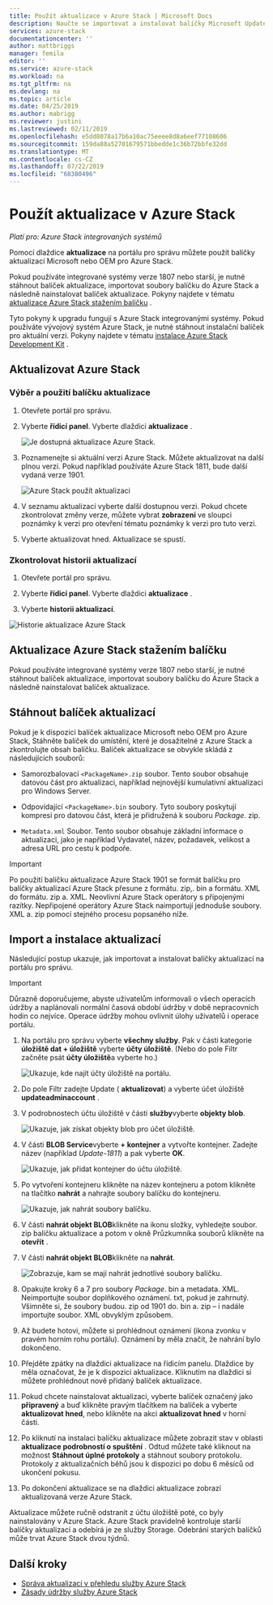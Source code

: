 ```yaml
---
title: Použít aktualizace v Azure Stack | Microsoft Docs
description: Naučte se importovat a instalovat balíčky Microsoft Update pro Azure Stack integrovaný systém.
services: azure-stack
documentationcenter: ''
author: mattbriggs
manager: femila
editor: ''
ms.service: azure-stack
ms.workload: na
ms.tgt_pltfrm: na
ms.devlang: na
ms.topic: article
ms.date: 04/25/2019
ms.author: mabrigg
ms.reviewer: justini
ms.lastreviewed: 02/11/2019
ms.openlocfilehash: e5dd8078a17b6a10ac75eeee8d8a6eef77108606
ms.sourcegitcommit: 159da88a52701679571bbedde1c36b72bbfe32dd
ms.translationtype: MT
ms.contentlocale: cs-CZ
ms.lasthandoff: 07/22/2019
ms.locfileid: "68380496"
---
```

# <a name="apply-updates-in-azure-stack"></a>Použít aktualizace v Azure Stack

*Platí pro: Azure Stack integrovaných systémů*

Pomocí dlaždice **aktualizace** na portálu pro správu můžete použít balíčky aktualizací Microsoft nebo OEM pro Azure Stack.

Pokud používáte integrované systémy verze 1807 nebo starší, je nutné stáhnout balíček aktualizace, importovat soubory balíčku do Azure Stack a následně nainstalovat balíček aktualizace. Pokyny najdete v tématu [aktualizace Azure Stack stažením balíčku](#update-azure-stack-by-downloading-the-package) .

Tyto pokyny k upgradu fungují s Azure Stack integrovanými systémy. Pokud používáte vývojový systém Azure Stack, je nutné stáhnout instalační balíček pro aktuální verzi. Pokyny najdete v tématu [instalace Azure Stack Development Kit](../asdk/asdk-install.md) .

## <a name="update-azure-stack"></a>Aktualizovat Azure Stack

### <a name="select-and-apply-an-update-package"></a>Výběr a použití balíčku aktualizace

1. Otevřete portál pro správu.

2. Vyberte **řídicí panel**. Vyberte dlaždici **aktualizace** .

    ![Je dostupná aktualizace Azure Stack.](media/azure-stack-apply-updates/azure-stack-updates-1901-dashboard.png)

3. Poznamenejte si aktuální verzi Azure Stack. Můžete aktualizovat na další plnou verzi. Pokud například používáte Azure Stack 1811, bude další vydaná verze 1901.

    ![Azure Stack použít aktualizaci](media/azure-stack-apply-updates/azure-stack-updates-1901-updateavailable.png)

4. V seznamu aktualizací vyberte další dostupnou verzi. Pokud chcete zkontrolovat změny verze, můžete vybrat **zobrazení** ve sloupci poznámky k verzi pro otevření tématu poznámky k verzi pro tuto verzi.

5. Vyberte aktualizovat hned. Aktualizace se spustí.

### <a name="review-update-history"></a>Zkontrolovat historii aktualizací

1. Otevřete portál pro správu.

2. Vyberte **řídicí panel**. Vyberte dlaždici **aktualizace** .

3. Vyberte **historii aktualizací**.

![Historie aktualizace Azure Stack](media/azure-stack-apply-updates/azure-stack-update-history.PNG)

## <a name="update-azure-stack-by-downloading-the-package"></a>Aktualizace Azure Stack stažením balíčku

Pokud používáte integrované systémy verze 1807 nebo starší, je nutné stáhnout balíček aktualizace, importovat soubory balíčku do Azure Stack a následně nainstalovat balíček aktualizace.

## <a name="download-the-update-package"></a>Stáhnout balíček aktualizací

Pokud je k dispozici balíček aktualizace Microsoft nebo OEM pro Azure Stack, Stáhněte balíček do umístění, které je dosažitelné z Azure Stack a zkontrolujte obsah balíčku. Balíček aktualizace se obvykle skládá z následujících souborů:

- Samorozbalovací `<PackageName>.zip` soubor. Tento soubor obsahuje datovou část pro aktualizaci, například nejnovější kumulativní aktualizaci pro Windows Server.

- Odpovídající `<PackageName>.bin` soubory. Tyto soubory poskytují kompresi pro datovou část, která je přidružená k souboru *Package*. zip.

- `Metadata.xml` Soubor. Tento soubor obsahuje základní informace o aktualizaci, jako je například Vydavatel, název, požadavek, velikost a adresa URL pro cestu k podpoře.

> [!IMPORTANT]  
> Po použití balíčku aktualizace Azure Stack 1901 se formát balíčku pro balíčky aktualizací Azure Stack přesune z formátu. zip,. bin a formátu. XML do formátu. zip a. XML. Neovlivní Azure Stack operátory s připojenými razítky. Nepřipojené operátory Azure Stack naimportují jednoduše soubory. XML a. zip pomocí stejného procesu popsaného níže.

## <a name="import-and-install-updates"></a>Import a instalace aktualizací

Následující postup ukazuje, jak importovat a instalovat balíčky aktualizací na portálu pro správu.

> [!IMPORTANT]  
> Důrazně doporučujeme, abyste uživatelům informovali o všech operacích údržby a naplánovali normální časová období údržby v době nepracovních hodin co nejvíce. Operace údržby mohou ovlivnit úlohy uživatelů i operace portálu.

1. Na portálu pro správu vyberte **všechny služby**. Pak v části kategorie **úložiště dat + úložiště** vyberte **účty úložiště**. (Nebo do pole Filtr začněte psát **účty úložiště**a vyberte ho.)

    ![Ukazuje, kde najít účty úložiště na portálu.](media/azure-stack-apply-updates/ApplyUpdates1.png)

2. Do pole Filtr zadejte Update ( **aktualizovat**) a vyberte účet úložiště **updateadminaccount** .

3. V podrobnostech účtu úložiště v části **služby**vyberte **objekty blob**.
 
    ![Ukazuje, jak získat objekty blob pro účet úložiště.](media/azure-stack-apply-updates/ApplyUpdates3.png) 

4. V části **BLOB Service**vyberte **+ kontejner** a vytvořte kontejner. Zadejte název (například *Update-1811*) a pak vyberte **OK**.
 
     ![Ukazuje, jak přidat kontejner do účtu úložiště.](media/azure-stack-apply-updates/ApplyUpdates4.png)

5. Po vytvoření kontejneru klikněte na název kontejneru a potom klikněte na tlačítko **nahrát** a nahrajte soubory balíčku do kontejneru.
 
    ![Ukazuje, jak nahrát soubory balíčku.](media/azure-stack-apply-updates/ApplyUpdates5.png)

6. V části **nahrát objekt BLOB**klikněte na ikonu složky, vyhledejte soubor. zip balíčku aktualizace a potom v okně Průzkumníka souborů klikněte na **otevřít** .
  
7. V části **nahrát objekt BLOB**klikněte na **nahrát**.
  
    ![Zobrazuje, kam se mají nahrát jednotlivé soubory balíčku.](media/azure-stack-apply-updates/ApplyUpdates6.png)

8. Opakujte kroky 6 a 7 pro soubory *Package*. bin a metadata. XML. Neimportujte soubor doplňkového oznámení. txt, pokud je zahrnutý. Všimněte si, že soubory budou. zip od 1901 do. bin a. zip – i nadále importujte soubor. XML obvyklým způsobem.

9. Až budete hotovi, můžete si prohlédnout oznámení (ikona zvonku v pravém horním rohu portálu). Oznámení by měla značit, že nahrání bylo dokončeno.
10. Přejděte zpátky na dlaždici aktualizace na řídicím panelu. Dlaždice by měla označovat, že je k dispozici aktualizace. Kliknutím na dlaždici si můžete prohlédnout nově přidaný balíček aktualizace.
11. Pokud chcete nainstalovat aktualizaci, vyberte balíček označený jako **připravený** a buď klikněte pravým tlačítkem na balíček a vyberte **aktualizovat hned**, nebo klikněte na akci **aktualizovat hned** v horní části.
12. Po kliknutí na instalaci balíčku aktualizace můžete zobrazit stav v oblasti **aktualizace podrobností o spuštění** . Odtud můžete také kliknout na možnost **Stáhnout úplné protokoly** a stáhnout soubory protokolu. Protokoly z aktualizačních běhů jsou k dispozici po dobu 6 měsíců od ukončení pokusu. 
13. Po dokončení aktualizace se na dlaždici aktualizace zobrazí aktualizovaná verze Azure Stack.

Aktualizace můžete ručně odstranit z účtu úložiště poté, co byly nainstalovány v Azure Stack. Azure Stack pravidelně kontroluje starší balíčky aktualizací a odebírá je ze služby Storage. Odebrání starých balíčků může trvat Azure Stack dvou týdnů.

## <a name="next-steps"></a>Další kroky

- [Správa aktualizací v přehledu služby Azure Stack](azure-stack-updates.md)
- [Zásady údržby služby Azure Stack](azure-stack-servicing-policy.md)
